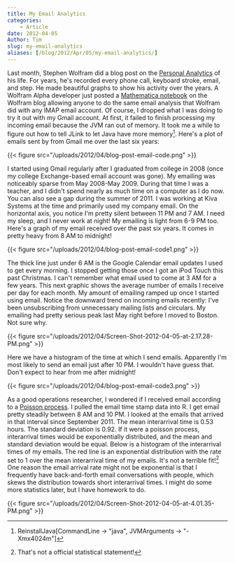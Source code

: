 ```yaml
---
title: My Email Analytics
categories:
    - Article
date: 2012-04-05
Author: Tim
slug: my-email-analytics
aliases: [/blog/2012/Apr/05/my-email-analytics/]
---
```


Last month, Stephen Wolfram did a blog post on the [Personal Analytics](http://blog.stephenwolfram.com/2012/03/the-personal-analytics-of-my-life/) of his life. For years, he's recorded every phone call, keyboard stroke, email, and step. He made beautiful graphs to show his activity over the years. A Wolfram Alpha developer just posted a [Mathematica notebook](http://blog.wolfram.com/2012/04/05/analyzing-your-email-with-mathematica/) on the Wolfram blog allowing anyone to do the same email analysis that Wolfram did with any IMAP email account. Of course, I dropped what I was doing to try it out with my Gmail account. At first, it failed to finish processing my incoming email because the JVM ran out of memory. It took me a while to figure out how to tell JLink to let Java have more memory[^1analytics]. Here's a plot of emails sent by from Gmail me over the last six years:

{{< figure src="/uploads/2012/04/blog-post-email-code.png" >}}

I started using Gmail regularly after I graduated from college in 2008 (once my college Exchange-based email account was gone). My emailing was noticeably sparse from May 2008-May 2009. During that time I was a teacher, and I didn't spend nearly as much time on a computer as I do now. You can also see a gap during the summer of 2011. I was working at Kiva Systems at the time and primarily used my company email. On the horizontal axis, you notice I'm pretty silent between 11 PM and 7 AM. I need my sleep, and I never work at night! My emailing is light from 6-9 PM too. Here's a graph of my email received over the past six years. It comes in pretty heavy from 8 AM to midnight!

{{< figure src="/uploads/2012/04/blog-post-email-code1.png" >}}

The thick line just under 6 AM is the Google Calendar email updates I used to get every morning. I stopped getting those once I got an iPod Touch this past Christmas. I can't remember what email used to come at 3 AM for a few years. This next graphic shows the average number of emails I receive per day for each month. My amount of emailing ramped up once I started using email. Notice the downward trend on incoming emails recently: I've been unsubscribing from unnecessary mailing lists and circulars. My emailing had pretty serious peak last May right before I moved to Boston. Not sure why.

{{< figure src="/uploads/2012/04/Screen-Shot-2012-04-05-at-2.17.28-PM.png" >}}

 Here we have a histogram of the time at which I send emails. Apparently I'm most likely to send an email just after 10 PM. I wouldn't have guess that. Don't expect to hear from me after midnight!

 {{< figure src="/uploads/2012/04/blog-post-email-code3.png" >}}

 As a good operations researcher, I wondered if I received email according to a [Poisson process](http://en.wikipedia.org/wiki/Poisson_process). I pulled the email time stamp data into R. I get email pretty steadily between 8 AM and 10 PM. I looked at the emails that arrived in that interval since September 2011. The mean interarrival time is 0.53 hours. The standard deviation is 0.92. If it were a poisson process, interarrival times would be exponentially distributed, and the mean and standard deviation would be equal. Below is a histogram of the interarrival times of my emails. The red line is an exponential distribution with the rate set to 1 over the mean interarrival time of my emails. It's not a terrible fit![^2analytics] One reason the email arrival rate might not be exponential is that I frequently have back-and-forth email conversations with people, which skews the distribution towards short interarrival times. I might do some more statistics later, but I have homework to do.

 {{< figure src="/uploads/2012/04/Screen-Shot-2012-04-05-at-4.01.35-PM.png" >}}

[^1analytics]: ReinstallJava[CommandLine -> "java", JVMArguments -> "-Xmx4024m"]

[^2analytics]: That's not a official statistical statement!
